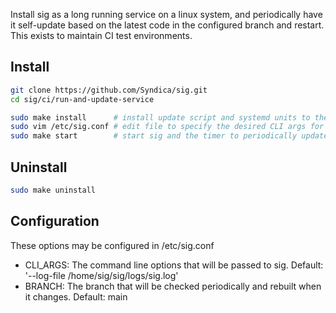 Install sig as a long running service on a linux system, and periodically have it self-update based on the latest code in the configured branch and restart. This exists to maintain CI test environments.

## Install

```bash
git clone https://github.com/Syndica/sig.git
cd sig/ci/run-and-update-service

sudo make install      # install update script and systemd units to the system
sudo vim /etc/sig.conf # edit file to specify the desired CLI args for sig
sudo make start        # start sig and the timer to periodically update sig
```

## Uninstall

```bash
sudo make uninstall
```


## Configuration

These options may be configured in /etc/sig.conf

- CLI_ARGS: The command line options that will be passed to sig. Default: '--log-file /home/sig/sig/logs/sig.log'
- BRANCH: The branch that will be checked periodically and rebuilt when it changes. Default: main
